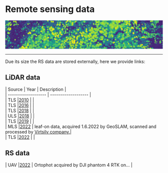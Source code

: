 # Remote sensing data


![](https://raw.githubusercontent.com/VUKOZ-OEL/bluecat-data-pool/main/docs/chm.png)

*******  



Due its size the RS data are stored externally, here we provide links:


## LiDAR data  

  
| Source  | Year | Description |   
| ------------------- | ------------------- |     
| TLS |[2010]() | |  
| TLS |[2016]() | |  
| TLS |[2018]() | |  
| ULS |[2018]() | |  
| TLS |[2019]() | |  
| MLS |[2022]() | leaf-on data, acquired 1.6.2022 by GeoSLAM, scanned and processed by [Virtsilv company.](https://virtsilv.com/)|  
| TLS |[2022]() | |  



## RS data  
| UAV |[2022]() | Ortophot acquired by DJI phantom 4 RTK on... |